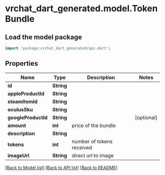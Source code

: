 # vrchat_dart_generated.model.TokenBundle

## Load the model package
```dart
import 'package:vrchat_dart_generated/api.dart';
```

## Properties
Name | Type | Description | Notes
------------ | ------------- | ------------- | -------------
**id** | **String** |  | 
**appleProductId** | **String** |  | 
**steamItemId** | **String** |  | 
**oculusSku** | **String** |  | 
**googleProductId** | **String** |  | [optional] 
**amount** | **int** | price of the bundle | 
**description** | **String** |  | 
**tokens** | **int** | number of tokens received | 
**imageUrl** | **String** | direct url to image | 

[[Back to Model list]](../README.md#documentation-for-models) [[Back to API list]](../README.md#documentation-for-api-endpoints) [[Back to README]](../README.md)


